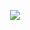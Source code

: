 <p align="center">
    <img src="https://github.com/JelmerIJff/JelmerIJff/blob/main/exciting-times.gif">
</p>
